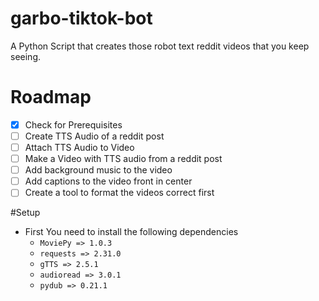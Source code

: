 # garbo-tiktok-bot

A Python Script that creates those robot text reddit videos that you keep seeing.

# Roadmap

- [x] Check for Prerequisites
- [ ] Create TTS Audio of a reddit post
- [ ] Attach TTS Audio to Video
- [ ] Make a Video with TTS audio from a reddit post
- [ ] Add background music to the video
- [ ] Add captions to the video front in center
- [ ] Create a tool to format the videos correct first

#Setup

- First You need to install the following dependencies
  - `MoviePy => 1.0.3`
  - `requests => 2.31.0`
  - `gTTS => 2.5.1`
  - `audioread => 3.0.1`
  - `pydub => 0.21.1`
